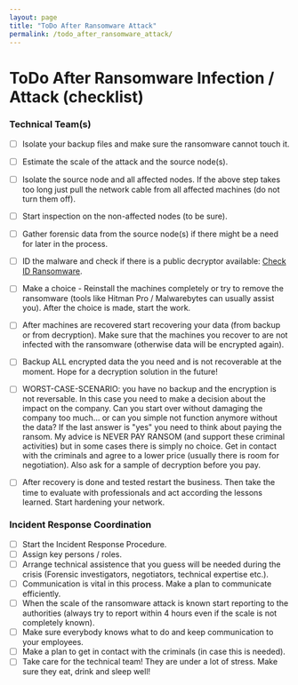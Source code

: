 ```yaml
---
layout: page
title: "ToDo After Ransomware Attack"
permalink: /todo_after_ransomware_attack/
---
```


# ToDo After Ransomware Infection / Attack (checklist)

### Technical Team(s)

- [ ]  Isolate your backup files and make sure the ransomware cannot touch it.
- [ ]  Estimate the scale of the attack and the source node(s).
- [ ]  Isolate the source node and all affected nodes. If the above step takes too long just pull the network cable from all affected machines (do not turn them off).
- [ ]  Start inspection on the non-affected nodes (to be sure).
- [ ]  Gather forensic data from the source node(s) if there might be a need for later in the process.
- [ ]  ID the malware and check if there is a public decryptor available: [Check ID Ransomware](https://id-ransomware.malwarehunterteam.com).
- [ ]  Make a choice - Reinstall the machines completely or try to remove the ransomware (tools like Hitman Pro / Malwarebytes can usually assist you). After the choice is made, start the work.
- [ ]  After machines are recovered start recovering your data (from backup or from decryption). Make sure that the machines you recover to are not infected with the ransomware (otherwise data will be encrypted again).
- [ ]  Backup ALL encrypted data the you need and is not recoverable at the moment. Hope for a decryption solution in the future!
- [ ]  WORST-CASE-SCENARIO: you have no backup and the encryption is not reversable. In this case you need to make a decision about the impact on the company. Can you start over without damaging the company too much... or can you simple not function anymore without the data? If the last answer is "yes" you need to think about paying the ransom. My advice is NEVER PAY RANSOM (and support these criminal activities) but in some cases there is simply no choice. Get in contact with the criminals and agree to a lower price (usually there is room for negotiation). Also ask for a sample of decryption before you pay.
- [ ]  After recovery is done and tested restart the business. Then take the time to evaluate with professionals and act according the lessons learned. Start hardening your network.



### Incident Response Coordination

- [ ]  Start the Incident Response Procedure.
- [ ]  Assign key persons / roles.
- [ ]  Arrange technical assistence that you guess will be needed during the crisis (Forensic investigators, negotiators, technical expertise etc.).
- [ ]  Communication is vital in this process. Make a plan to communicate efficiently.
- [ ]  When the scale of the ransomware attack is known start reporting to the authorities (always try to report within 4 hours even if the scale is not completely known).
- [ ]  Make sure everybody knows what to do and keep communication to your employees.
- [ ]  Make a plan to get in contact with the criminals (in case this is needed).
- [ ]  Take care for the technical team! They are under a lot of stress. Make sure they eat, drink and sleep well!
